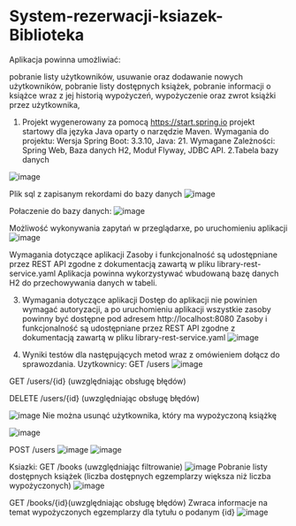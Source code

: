 # System-rezerwacji-ksiazek-Biblioteka

Aplikacja powinna umożliwiać:

pobranie listy użytkowników, usuwanie oraz dodawanie nowych użytkowników,
pobranie listy dostępnych książek,
pobranie informacji o książce wraz z jej historią wypożyczeń,
wypożyczenie oraz zwrot książki przez użytkownika,


1. Projekt wygenerowany za pomocą https://start.spring.io projekt startowy dla języka Java oparty o narzędzie Maven.
Wymagania do projektu:
Wersja Spring Boot: 3.3.10,
Java: 21.
Wymagane Zależności:
Spring Web,
Baza danych H2,
Moduł Flyway,
JDBC API.
2.Tabela bazy danych


![image](https://github.com/user-attachments/assets/acab7d79-5c6b-4eb0-a5a0-413433787946)

Plik sql z zapisanym rekordami do bazy danych 
![image](https://github.com/user-attachments/assets/d5be4589-8f55-4e4f-a894-89dcc401f8aa)

Połaczenie do bazy danych:
![image](https://github.com/user-attachments/assets/753b2ed1-fd74-4137-8546-8f98b802d078)


Możliwość wykonywania zapytań w przeglądarxe, po uruchomieniu aplikacji 
![image](https://github.com/user-attachments/assets/6d6962f7-f041-4cca-909b-ac1105a1beeb)


Wymagania dotyczące aplikacji
Zasoby i funkcjonalność są udostępniane przez REST API zgodne z dokumentacją zawartą w pliku library-rest-service.yaml
Aplikacja powinna wykorzystywać wbudowaną bazę danych H2 do przechowywania danych w tabeli.

3. Wymagania dotyczące aplikacji
Dostęp do aplikacji nie powinien wymagać autoryzacji, a po uruchomieniu aplikacji wszystkie zasoby powinny być dostępne pod adresem http://localhost:8080
Zasoby i funkcjonalność są udostępniane przez REST API zgodne z dokumentacją zawartą w pliku library-rest-service.yaml
![image](https://github.com/user-attachments/assets/8da9bce7-7c87-41d3-8f49-d56a19d07aad)

4. Wyniki testów dla następujących metod wraz z omówieniem dołącz do sprawozdania.
Uzytkownicy:
GET /users 
![image](https://github.com/user-attachments/assets/1d8ee3da-0e99-4a7e-b067-a0a81a96cd2b)

GET /users/{id} (uwzględniając obsługę błędów)

DELETE /users/{id} (uwzględniając obsługę błędów)

![image](https://github.com/user-attachments/assets/57e0486c-24c9-4f34-94a4-0b4364b77570)
Nie można usunąć użytkownika, który ma wypożyczoną książkę

![image](https://github.com/user-attachments/assets/4d085ae7-f96e-4006-86a0-f31a189d6f56)

POST /users
![image](https://github.com/user-attachments/assets/9015b0c1-ab1b-46de-8ff8-a9a359de3941)
![image](https://github.com/user-attachments/assets/81c98089-0130-4e6f-b1bb-133d1c5ad835)

Ksiazki:
GET /books (uwzględniając filtrowanie)
![image](https://github.com/user-attachments/assets/b1daf11e-9be2-4981-895d-0a7e8b289377)
Pobranie listy dostępnych książek (liczba dostępnych egzemplarzy większa niż liczba wypożyczonych)
![image](https://github.com/user-attachments/assets/347a7f6b-daae-4c01-a394-8da329fadb53)

GET /books/{id}(uwzględniając obsługę błędów)
Zwraca informacje na temat wypożyczonych egzemplarzy dla tytułu o podanym {id}
![image](https://github.com/user-attachments/assets/8176f277-01ab-4009-b809-28a1a39b72ec)













